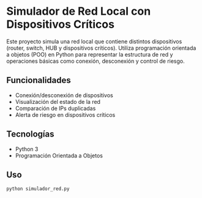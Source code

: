 # Simulador de Red Local con Dispositivos Críticos

Este proyecto simula una red local que contiene distintos dispositivos (router, switch, HUB y dispositivos críticos). Utiliza programación orientada a objetos (POO) en Python para representar la estructura de red y operaciones básicas como conexión, desconexión y control de riesgo.

## Funcionalidades

- Conexión/desconexión de dispositivos
- Visualización del estado de la red
- Comparación de IPs duplicadas
- Alerta de riesgo en dispositivos críticos

## Tecnologías

- Python 3
- Programación Orientada a Objetos

## Uso

```bash
python simulador_red.py
